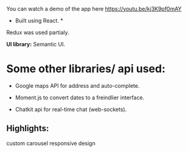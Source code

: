 You can watch a demo of the app here https://youtu.be/kj3K9pf0mAY

* Built using React. *

Redux was used partialy.

**UI library:** Semantic UI.

# Some other libraries/ api used:

* Google maps API for address and auto-complete.

* Moment.js to convert dates to a freindlier interface.

* Chatkit api for real-time chat (web-sockets).

## Highlights:

custom carousel
responsive design

